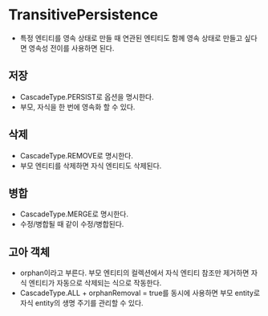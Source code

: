 # TransitivePersistence

- 특정 엔티티를 영속 상태로 만들 때 연관된 엔티티도 함께 영속 상태로 만들고 싶다면 영속성 전이를 사용하면 된다.

## 저장
- CascadeType.PERSIST로 옵션을 명시한다.
- 부모, 자식을 한 번에 영속화 할 수 있다.

## 삭제
- CascadeType.REMOVE로 명시한다.
- 부모 엔티티를 삭제하면 자식 엔티티도 삭제된다.

## 병합
- CascadeType.MERGE로 명시한다.
- 수정/병합될 때 같이 수정/병합된다.

## 고아 객체
- orphan이라고 부른다. 부모 엔티티의 컬렉션에서 자식 엔티티 참조만 제거하면 자식 엔티티가 자동으로 삭제되는 식으로 작동한다.
- CascadeType.ALL + orphanRemoval = true를 동시에 사용하면 부모 entity로 자식 entity의 생명 주기를 관리할 수 있다.